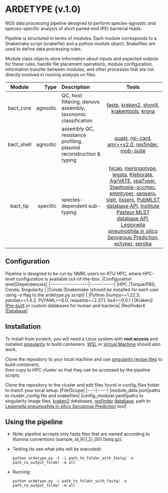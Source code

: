 # ARDETYPE (v.1.0)

NGS data processing pipeline designed to perform species-agnostic and species-specific analysis of short paired-end (PE) bacterial reads.

Pipeline is structured in terms of modules. Each module corresponds to a Snakemake script (snakefile) and a python module object. Snakefiles are used to define data processing rules. 

Module class objects store information about inputs and expected outputs for these rules, handle file placement operations, module configuration, information transfer between modules, and other processes that are not directly involved in running analysis on files.

|Module      |Type     |Description                                                         |Tools                                             |
|:----------:|--------:|:-------------------------------------------------------------------|:------------------------------------------------:|
|bact_core   |agnostic |QC, host filtering, denovo assembly, taxonomic classification       |[fastp](https://github.com/OpenGene/fastp), [kraken2](https://github.com/DerrickWood/kraken2), [shovill](https://github.com/tseemann/shovill), [krakentools](https://github.com/jenniferlu717/KrakenTools), [krona](https://github.com/marbl/Krona)       |
|bact_shell  |agnostic |assembly QC, resistance profiling, plasmid reconstruction & typing  |[quast](https://github.com/ablab/quast), [rgi-card](https://github.com/arpcard/rgi), [amr++v2.0](https://megares.meglab.org/amrplusplus/latest/html/v2/), [resfinder](https://bitbucket.org/genomicepidemiology/resfinder/src/master/), [mob-suite](https://github.com/phac-nml/mob-suite)  |
|bact_tip    |specific |species-dependent sub-typing                                        |[hicap](https://github.com/scwatts/hicap), [meningotype](https://github.com/MDU-PHL/meningotype), [legsta](https://github.com/tseemann/legsta), [Kleborate](https://github.com/katholt/Kleborate/wiki), [AgrVATE](https://github.com/VishnuRaghuram94/AgrVATE), [spaTyper]( https://github.com/HCGB-IGTP/spaTyper), [Staphopia-sccmec](https://github.com/staphopia/staphopia-sccmec), [emmtyper](https://github.com/MDU-PHL/emmtyper), [seqsero](https://github.com/denglab/SeqSero), [sistr](https://github.com/phac-nml/sistr_cmd), [lissero](https://github.com/MDU-PHL/LisSero), [PubMLST database API](https://pubmlst.org/), [Institute Pasteur MLST database API](https://bigsdb.pasteur.fr/), [Legionella pneumophila in silico Serogroup Prediction](https://github.com/NMRL/legionella_pneumophila_genomics), [ectyper](https://github.com/phac-nml/ecoli_serotyping), [seroba](https://github.com/sanger-pathogens/seroba)|

## Configuration
Pipeline is designed to be run by NMRL users on RTU HPC, where HPC-level configuration is available out-of-the-box. 
|Configuration level|Dependencies|
|-------------------|------------|
|HPC                |Torque/PBS, Conda, Singularity          |
|Conda              |Snakemake (should be installed for each user using -s flag to the ardetype.py script)            |
|Python             |numpy==1.22.3, pandas==1.4.2, PyYAML==6.0, requests==2.27.1, bs4==0.0.1           |
|Kraken2            |[Pre-built](https://ccb.jhu.edu/software/kraken2/downloads.shtml) or custom databases for human and bacteria|
|Resfinder4         |[Database](https://bitbucket.org/genomicepidemiology/resfinder_db/src)|

## Installation
To install from scratch, you will need a Linux system with **root access** and installed [singularity](https://sylabs.io/guides/3.0/user-guide/installation.html) to build containers. [WSL](https://docs.microsoft.com/en-us/windows/wsl/install) or [Virtual Machine](https://www.arcserve.com/blog/dead-simple-guide-installing-linux-virtual-machine-windows) should also work. 

Clone the repository to your local machine and use [singularity recipe files](https://github.com/NMRL/NMRL_Bact_Assembly_Inhouse/tree/ardetype/config_files/s_recipes) to build containers,<br>then copy to HPC cluster so that they can be accessed by the pipeline scripts.

Clone the repository to the cluster and edit files found in config_files folder to match your local setup:
|File|Scope|
|----|-----|
|module_data.json|paths to cluster_config file and snakefiles|
|config_modular.yaml|paths to singularity image files, [kraken2](https://github.com/DerrickWood/kraken2) databases, [resfinder](https://bitbucket.org/genomicepidemiology/resfinder/src/master/) [database](https://bitbucket.org/genomicepidemiology/resfinder_db/src), path to [Legionella pneumophila in silico Serogroup Prediction](https://github.com/NMRL/legionella_pneumophila_genomics) tool|

## Using the pipeline
 - Note: pipeline accepts only fastq files that are named according to illumina conventions (sample_id_R{1,2}_001.fastq.gz).
 - Testing (to see what jobs will be executed): 
     
     ``` python ardetype.py -t -i path_to_folder_with_fastq/ -o path_to_output_folder -m all ```
 
 - Running: 
     
     ``` python ardetype.py -i path_to_folder_with_fastq/ -o path_to_output_folder -m all ```
